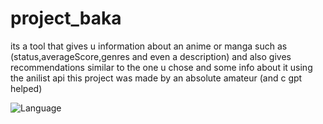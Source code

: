 # project_baka
its a tool that gives u information about an anime or manga such as (status,averageScore,genres and even a description) and also gives recommendations similar to the one u chose and some info about it using the anilist api
this project was made by an absolute amateur (and c gpt helped)

![Language](https://img.shields.io/badge/language-Python-blue?logo=python)
